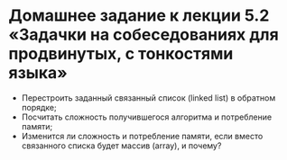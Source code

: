 # Домашнее задание к лекции 5.2 «Задачки на собеседованиях для продвинутых, с тонкостями языка»

* Перестроить заданный связанный список (linked list) в обратном порядке;
* Посчитать сложность получившегося алгоритма и потребление памяти;
* Изменится ли сложность и потребление памяти, если вместо связанного списка будет массив (array), и почему?